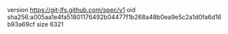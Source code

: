 version https://git-lfs.github.com/spec/v1
oid sha256:a005aa1e4fa51801176492b04477f1b268a48b0ea9e5c2a1d0fa6d16b93a69cf
size 6321
